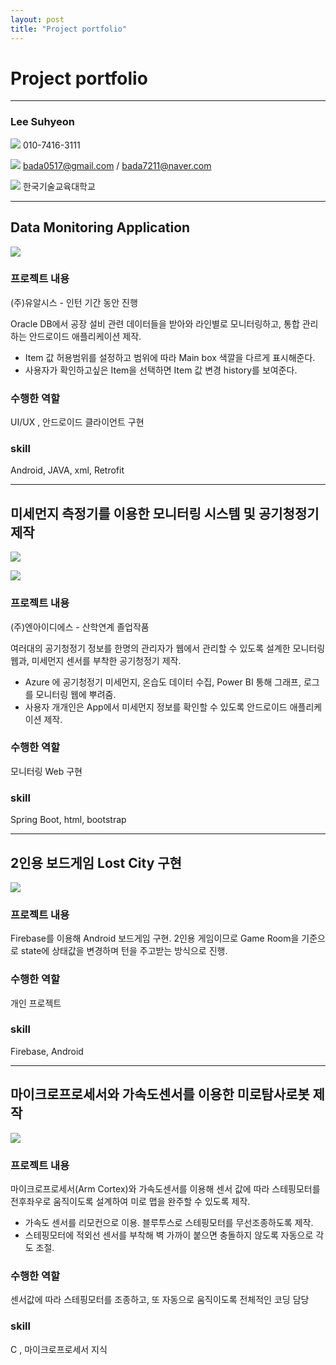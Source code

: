 ```yaml
---
layout: post
title: "Project portfolio"
---
```


# Project portfolio

* * *

### Lee Suhyeon 

![](https://raw.githubusercontent.com/bada7211/bada7211.github.com/master/call3.png) 010-7416-3111

![](https://raw.githubusercontent.com/bada7211/bada7211.github.com/master/mail3.png) bada0517@gmail.com / bada7211@naver.com

![](https://raw.githubusercontent.com/bada7211/bada7211.github.com/master/home3.png) 한국기술교육대학교

* * *

## Data Monitoring Application

![](https://raw.githubusercontent.com/bada7211/bada7211.github.com/master/and1.png)

### 프로젝트 내용

(주)유알시스 - 인턴 기간 동안 진행

Oracle DB에서 공장 설비 관련 데이터들을 받아와 라인별로 모니터링하고, 통합 관리하는 안드로이드 애플리케이션 제작.
- Item 값 허용범위를 설정하고 범위에 따라 Main box 색깔을 다르게 표시해준다.
- 사용자가 확인하고싶은 Item을 선택하면 Item 값 변경 history를 보여준다.

### 수행한 역할

UI/UX , 안드로이드 클라이언트 구현

### skill

Android, JAVA, xml, Retrofit

* * *

## 미세먼지 측정기를 이용한 모니터링 시스템 및 공기청정기 제작

![](https://raw.githubusercontent.com/bada7211/bada7211.github.com/master/and2.png)

![](https://raw.githubusercontent.com/bada7211/bada7211.github.com/master/and3.png)

### 프로젝트 내용

(주)엔아이디에스 - 산학연계 졸업작품

여러대의 공기청정기 정보를 한명의 관리자가 웹에서 관리할 수 있도록 설계한 모니터링 웹과, 미세먼지 센서를 부착한 공기청정기 제작. 
- Azure 에 공기청정기 미세먼지, 온습도 데이터 수집, Power BI 통해 그래프, 로그를 모니터링 웹에 뿌려줌.
- 사용자 개개인은 App에서 미세먼지 정보를 확인할 수 있도록 안드로이드 애플리케이션 제작.


### 수행한 역할

모니터링 Web 구현

### skill

Spring Boot, html, bootstrap

* * *

## 2인용 보드게임 Lost City 구현

![](https://raw.githubusercontent.com/bada7211/bada7211.github.com/master/and4.png)

### 프로젝트 내용

Firebase를 이용해 Android 보드게임 구현. 2인용 게임이므로 Game Room을 기준으로 state에 상태값을 변경하며 턴을 주고받는 방식으로 진행.

### 수행한 역할

개인 프로젝트

### skill

Firebase, Android

* * *

## 마이크로프로세서와 가속도센서를 이용한 미로탐사로봇 제작

![](https://raw.githubusercontent.com/bada7211/bada7211.github.com/master/and5.png)

### 프로젝트 내용

마이크로프로세서(Arm Cortex)와 가속도센서를 이용해 센서 값에 따라 스테핑모터를 전후좌우로 움직이도록 설계하여 미로 맵을 완주할 수 있도록 제작.
- 가속도 센서를 리모컨으로 이용. 블루투스로 스테핑모터를 무선조종하도록 제작.
- 스테핑모터에 적외선 센서를 부착해 벽 가까이 붙으면 충돌하지 않도록 자동으로 각도 조절.

### 수행한 역할

센서값에 따라 스테핑모터를 조종하고, 또 자동으로 움직이도록 전체적인 코딩 담당

### skill

C , 마이크로프로세서 지식



